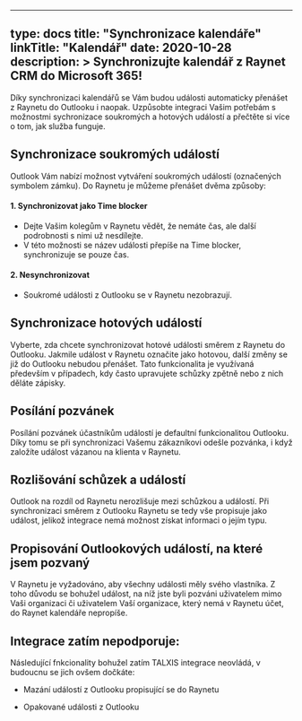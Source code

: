 
---
type: docs
title: "Synchronizace kalendáře"
linkTitle: "Kalendář"
date: 2020-10-28
description: >
  Synchronizujte kalendář z Raynet CRM do Microsoft 365!
---
Díky synchronizaci kalendářů se Vám budou události automaticky přenášet z Raynetu do Outlooku i naopak. Uzpůsobte integraci Vašim potřebám s možnostmi sychronizace soukromých a hotových událostí a přečtěte si více o tom, jak služba funguje.

## Synchronizace soukromých událostí
Outlook Vám nabízí možnost vytváření soukromých událostí (označených symbolem zámku). Do Raynetu je můžeme přenášet dvěma způsoby:

#### 1. Synchronizovat jako Time blocker
- Dejte Vašim kolegům v Raynetu vědět, že nemáte čas, ale další podrobnosti s nimi už nesdílejte.
- V této možnosti se název události přepíše na Time blocker, synchronizuje se pouze čas.

#### 2.	Nesynchronizovat
- Soukromé události z Outlooku se v Raynetu nezobrazují.

## Synchronizace hotových událostí
Vyberte, zda chcete synchronizovat hotové události směrem z Raynetu do Outlooku. Jakmile událost v Raynetu označite jako hotovou, další změny se již do Outlooku nebudou přenášet. Tato funkcionalita je využívaná především v případech, kdy často upravujete schůzky zpětně nebo z nich děláte zápisky.

## Posílání pozvánek
Posílání pozvánek účastníkům událostí je defaultní funkcionalitou Outlooku. Díky tomu se při synchronizaci Vašemu zákazníkovi odešle pozvánka, i když založíte událost vázanou na klienta v Raynetu.

## Rozlišování schůzek a událostí
Outlook na rozdíl od Raynetu nerozlišuje mezi schůzkou a událostí. Při synchronizaci směrem z Outlooku Raynetu se tedy vše propisuje jako událost, jelikož integrace nemá možnost získat informaci o jejím typu.

## Propisování Outlookových událostí, na které jsem pozvaný
V Raynetu je vyžadováno, aby všechny události měly svého vlastníka. Z toho důvodu se bohužel událost, na níž jste byli pozváni uživatelem mimo Vaši organizaci či uživatelem Vaší organizace, který nemá v Raynetu účet, do Raynet kalendáře nepropíše.

## Integrace zatím nepodporuje:
Následující fnkcionality bohužel zatím TALXIS integrace neovládá, v budoucnu se jich ovšem dočkáte:

- Mazání událostí z Outlooku propisující se do Raynetu

- Opakované události z Outlooku
